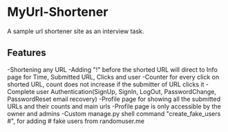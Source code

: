 # MyUrl-Shortener
A sample url shortener site as an interview task.

## Features
-Shortening any URL
-Adding "!" before the shorted URL will direct to Info page for Time, Submitted URL, Clicks and user
-Counter for every click on shorted URL, count does not increase if the submitter of URL clicks it 
-Complete user Authentication(SignUp, SignIn, LogOut, PasswordChange, PasswordReset email recovery)
-Profile page for showing all the submitted URLs and their counts and main urls
-Profile page is only accessible by the owner and admins
-Custom manage.py shell command "create_fake_users #", for adding # fake users from randomuser.me
